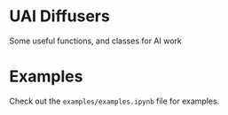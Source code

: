 # UAI Diffusers

Some useful functions, and classes for AI work

# Examples
Check out the ```examples/examples.ipynb``` file for examples.